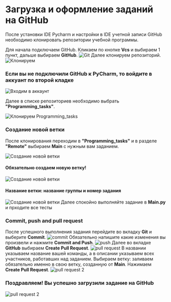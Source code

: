 # Загрузка и оформление заданий на GitHub
После установки IDE Pycharm и настройки в IDE учетной записи GitHub необходимо клонировать репозитории учебной программы. 

Для начала подключаем GitHub. Кликаем по кнопке **Vcs** и выбираем 1 пункт, дальше выбираем **GitHub**.
![Git](images/guide12.png)
Далее клонируем репозиторий.
![Клонируем](images/guide1.png)

### Если вы не подключили GitHub к PyCharm, то войдите в аккуант по второй кладке 

![Входим в аккаунт](images/guide2.png)

Далее в списке репозиториев необходимо выбрать **"Programming_tasks"**.

![Клонируем Programming_tasks](images/guide3.png)

### Создание новой ветки
После клонирования переходим в **"Programming_tasks"** и в разделе **"Remote"** выбираем **Main** с нужным вам заданием.

![Создание новой ветки](images/guide4.png)
#### Обязательно создаем новую ветку!

![Создание новой ветки](images/guide5.png)
#### Название ветки: название группы и номер задания
![Создание новой ветки](images/guide6.png)
Далее спокойно выполняйте задание в **Main.py** и прходите все тесты
### Commit, push and pull request
После успешного выполнения задания перейдите во вклaдку **Git** и выберите **Commit**.
![commit](images/guide7.png)
Обязательно напишите какие изменения вы произвели и нажмите **Commit and Push**.
![push](images/guide8.png)
Далее во вкладке **GitHub** выбираем **Create Pull Request**.
![pull request](images/guide9.png)
В названии указываем название вашей команды, а в описании указываем всех участников, работавших над заданием. Выбираем ветку: заливаем обязательно именно в свою ветку, созданную от **Main**.
Нажимаем **Create Pull Request**.
![pull request 2](images/guide11.png)
### Поздравляем! Вы успешно загрузили задание на GitHub
![pull request 2](images/mem.png)





